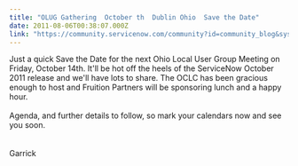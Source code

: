 ```yaml
---
title: "OLUG Gathering  October th  Dublin Ohio  Save the Date"
date: 2011-08-06T00:38:07.000Z
link: "https://community.servicenow.com/community?id=community_blog&sys_id=186e6eaddbd0dbc01dcaf3231f96192e"
---
```

<p>Just a quick Save the Date for the next Ohio Local User Group Meeting on Friday, October 14th. It'll be hot off the heels of the ServiceNow October 2011 release and we'll have lots to share. The OCLC has been gracious enough to host and Fruition Partners will be sponsoring lunch and a happy hour. <br /><br />Agenda, and further details to follow, so mark your calendars now and see you soon.<br /><br /><br />Garrick</p>